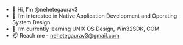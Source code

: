- 👋 Hi, I’m @nehetegaurav3
- 👀 I’m interested in Native Application Development and Operating System Design.
- 🌱 I’m currently learning UNIX OS Design, Win32SDK, COM
- 📫 Reach me - nehetegaurav3@gmail.com

<!---
nehetegaurav3/nehetegaurav3 is a ✨ special ✨ repository because its `README.md` (this file) appears on your GitHub profile.
You can click the Preview link to take a look at your changes.
--->
